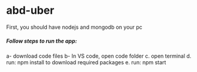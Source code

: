 # abd-uber

First, you should have nodejs and mongodb on your pc


##### Follow steps to run the app:

a- download code files
b- In VS code, open code folder
c. open terminal
d. run: npm install to download required packages
e. run: npm start
